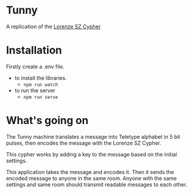 # Tunny
A replication of the [Lorenze SZ Cypher](https://en.wikipedia.org/wiki/Cryptanalysis_of_the_Lorenz_cipher)

# Installation 
Firstly create a .env file.
- to install the libraries.
    - `npm run watch`
- to run the server
    - `npm run serve`

# What's going on
The Tunny machine translates a message into Teletype alphabet in 5 bit pulses, then encodes the message with the Lorenze SZ Cypher. 

This cypher works by adding a key to the message based on the initial settings. 

This application takes the message and encodes it. Then it sends the encoded message to anyone in the same room. Anyone with the same settings and same room should transmit readable messages to each other.


